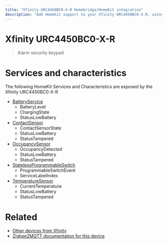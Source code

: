 ```yaml
---
title: "Xfinity URC4450BC0-X-R Homebridge/HomeKit integration"
description: "Add HomeKit support to your Xfinity URC4450BC0-X-R, using Homebridge, Zigbee2MQTT and homebridge-z2m."
---
```

<!---
This file has been GENERATED using src/docgen/docgen.ts
DO NOT EDIT THIS FILE MANUALLY!
-->
# Xfinity URC4450BC0-X-R
> Alarm security keypad


# Services and characteristics
The following HomeKit Services and Characteristics are exposed by
the Xfinity URC4450BC0-X-R

* [BatteryService](../../battery.md)
  * BatteryLevel
  * ChargingState
  * StatusLowBattery
* [ContactSensor](../../sensors.md)
  * ContactSensorState
  * StatusLowBattery
  * StatusTampered
* [OccupancySensor](../../sensors.md)
  * OccupancyDetected
  * StatusLowBattery
  * StatusTampered
* [StatelessProgrammableSwitch](../../action.md)
  * ProgrammableSwitchEvent
  * ServiceLabelIndex
* [TemperatureSensor](../../sensors.md)
  * CurrentTemperature
  * StatusLowBattery
  * StatusTampered


# Related
* [Other devices from Xfinity](../index.md#xfinity)
* [Zigbee2MQTT documentation for this device](https://www.zigbee2mqtt.io/devices/URC4450BC0-X-R.html)